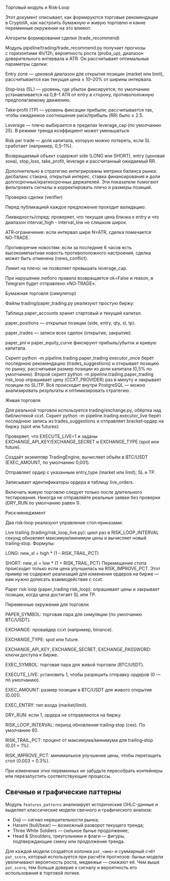 Торговый модуль и Risk‑Loop

Этот документ описывает, как формируются торговые рекомендации в CryptoIA, как настроить бумажную и живую торговлю и какие переменные окружения на это влияют.

Алгоритм формирования сделки (trade_recommend)

Модуль pipeline/trading/trade_recommend.py получает прогнозы с горизонтами 4h/12h, вероятность роста (proba_up), диапазон доверительного интервала и ATR. Он рассчитывает оптимальные параметры сделки:

Entry zone — ценовой диапазон для открытия позиции (market или limit), рассчитывается как текущая цена ± 10–20% от ширины интервала.

Stop‑loss (SL) — уровень, где убыток фиксируется; по умолчанию устанавливается на 0,8–1 ATR от entry в сторону, противоположную предполагаемому движению.

Take‑profit (TP) — уровень фиксации прибыли; рассчитывается так, чтобы ожидаемое соотношение риск/прибыль (RR) было ≥ 2.5.

Leverage — плечо выбирается в пределах leverage_cap (по умолчанию 25). В режиме тренда коэффициент может уменьшаться.

Risk per trade — доля капитала, которую можно потерять, если SL сработает (например, 0,5–1%).

Возвращаемый объект содержит side (LONG или SHORT), entry (ценовая зона), stop_loss, take_profit, leverage и рассчитанный ожидаемый RR.

Дополнительно в стратегию интегрированы метрики баланса рынка: дисбаланс стакана,
открытый интерес, ставка финансирования и доли долгосрочных/краткосрочных
держателей. Эти показатели помогают фильтровать сигналы и корректировать
плечо и размеры позиций.

Проверка сделки (verifier)

Перед публикацией каждое предложение проходит валидацию:

Ликвидность/спред: проверяет, что текущая цена близка к entry и что диапазон interval_high - interval_low не слишком широк.

ATR‑ограничение: если интервал шире N×ATR, сделка помечается NO‑TRADE.

Противоречие новостям: если за последние 6 часов есть высокоимпактная новость противоположного настроения, сделка может быть отменена (news_conflict).

Лимит на плечо: не позволяет превышать leverage_cap.

При нарушении любого правила возвращается ok=False и reason, в Telegram будет отправлено «NO‑TRADE».

Бумажная торговля (симулятор)

Файлы trading/paper_trading.py реализуют простую биржу:

Таблица paper_accounts хранит стартовый и текущий капитал.

paper_positions — открытые позиции (side, entry, qty, sl, tp).

paper_trades — записи всех сделок (открытие, закрытие).

paper_pnl и paper_equity_curve фиксируют прибыль/убыток и кривую капитала.

Скрипт python -m pipeline.trading.paper_trading executor_once берёт последнюю рекомендацию (trades_suggestions) и открывает позицию по рынку, рассчитывая размер позиции из доли капитала (0,5% по умолчанию). Второй скрипт python -m pipeline.trading.paper_trading risk_loop опрашивает цену (CCXT_PROVIDER) раз в минуту и закрывает позиции по SL/TP. Всё происходит внутри PostgreSQL — можно анализировать результаты и оптимизировать стратегию.

Живая торговля

Для реальной торговли используется trading/exchange.py, обёртка над библиотекой ccxt. Скрипт python -m pipeline.trading.executor_live берёт последнюю запись из trades_suggestions и отправляет bracket‑ордер на биржу (spot или futures):

Проверяет, что EXECUTE_LIVE=1 и заданы EXCHANGE_API_KEY/EXCHANGE_SECRET и EXCHANGE_TYPE (spot или future).

Создаёт экземпляр TradingEngine, вычисляет объём в BTC/USDT (EXEC_AMOUNT, по умолчанию 0,001).

Отправляет ордер с указанным entry_type (market или limit), SL и TP.

Записывает идентификаторы ордера в таблицу live_orders.

Включать живую торговлю следует только после длительного тестирования. Никогда не отправляйте реальные заявки без проверки (DRY_RUN по умолчанию равен 1).

Риск‑менеджмент

Два risk‑loop реализуют управление стоп‑приказами:

Live trailing (trading/risk_loop_live.py): цикл раз в RISK_LOOP_INTERVAL секунд обновляет максимум/минимум цены и вычисляет новый trailing‑stop. Формулы:

LONG: new_sl = high * (1 – RISK_TRAIL_PCT)

SHORT: new_sl = low * (1 + RISK_TRAIL_PCT)
Перемещение стопа происходит только если цена улучшилась на RISK_IMPROVE_PCT. Этот пример не содержит реализаций для изменения ордеров на бирже — вам нужно дописать взаимодействие с ccxt.

Paper risk loop (paper_trading risk_loop): опрашивает цены и закрывает позиции, когда цена достигает SL или TP.

Переменные окружения для торговли

PAPER_SYMBOL: торговая пара для симуляции (по умолчанию BTC/USDT).

EXCHANGE: провайдер ccxt (например, binance).

EXCHANGE_TYPE: spot или future.

EXCHANGE_API_KEY, EXCHANGE_SECRET, EXCHANGE_PASSWORD: ключи доступа к бирже.

EXEC_SYMBOL: торговая пара для живой торговли (BTC/USDT).

EXECUTE_LIVE: установить 1, чтобы разрешить отправку ордеров (0 — по умолчанию).

EXEC_AMOUNT: размер позиции в BTC/USDT для живого открытия (0.001).

EXEC_ENTRY: тип входа (market/limit).

DRY_RUN: если 1, ордера не отправляются на биржу.

RISK_LOOP_INTERVAL: период обновления trailing‑stop (сек). По умолчанию 60.

RISK_TRAIL_PCT: процент от максимума/минимума для trailing‑stop (0.01 = 1%).

RISK_IMPROVE_PCT: минимальное улучшение цены, чтобы перетащить стоп (0.003 = 0.3%).

При изменении этих переменных не забудьте пересобрать контейнеры или перезапустить соответствующие процессы.

## Свечные и графические паттерны

Модуль `features_patterns` анализирует исторические OHLC-данные и выделяет классические модели свечного и графического анализа:

- Doji — сигнал нерешительности рынка;
- Harami (bull/bear) — возможный разворот текущего тренда;
- Three White Soldiers — сильное бычье продолжение;
- Head & Shoulders, треугольники и флаги — фигуры, подтверждающие смену или продолжение тренда.

Для каждой модели создаётся колонка `pat_<имя>` и суммарный счёт `pat_score`, который используется при расчёте прогнозов: бычьи модели увеличивают вероятность роста, медвежьи — снижают её. Чем выше `pat_score`, тем больше доверие к сигналу и вероятность его использования в торговой логике.
